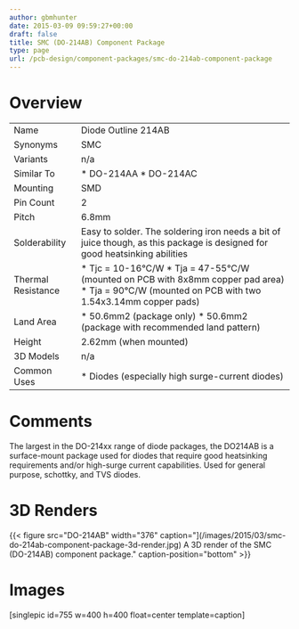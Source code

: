 ```yaml
---
author: gbmhunter
date: 2015-03-09 09:59:27+00:00
draft: false
title: SMC (DO-214AB) Component Package
type: page
url: /pcb-design/component-packages/smc-do-214ab-component-package
---
```


# Overview

<table ><tbody ><tr >
<td >Name
</td>
<td >Diode Outline 214AB
</td></tr><tr >
<td >Synonyms
</td>
<td >SMC
</td></tr><tr >
<td >Variants
</td>
<td >n/a
</td></tr><tr >
<td >Similar To
</td>
<td >  * DO-214AA  * DO-214AC
</td></tr><tr >
<td >Mounting
</td>
<td >SMD
</td></tr><tr >
<td >Pin Count
</td>
<td >2
</td></tr><tr >
<td >Pitch
</td>
<td >6.8mm
</td></tr><tr >
<td >Solderability
</td>
<td >Easy to solder. The soldering iron needs a bit of juice though, as this package is designed for good heatsinking abilities
</td></tr><tr >
<td >Thermal Resistance
</td>
<td >  * Tjc = 10-16°C/W  * Tja = 47-55°C/W (mounted on PCB with 8x8mm copper pad area)  * Tja = 90°C/W (mounted on PCB with two 1.54x3.14mm copper pads)
</td></tr><tr >
<td >Land Area
</td>
<td >  * 50.6mm2 (package only)  * 50.6mm2 (package with recommended land pattern)
</td></tr><tr >
<td >Height
</td>
<td >2.62mm (when mounted)
</td></tr><tr >
<td >3D Models
</td>
<td >n/a
</td></tr><tr >
<td >Common Uses
</td>
<td >  * Diodes (especially high surge-current diodes)
</td></tr></tbody></table>

# Comments

The largest in the DO-214xx range of diode packages, the DO214AB is a surface-mount package used for diodes that require good heatsinking requirements and/or high-surge current capabilities. Used for general purpose, schottky, and TVS diodes.

# 3D Renders

{{< figure src="DO-214AB" width="376" caption="](/images/2015/03/smc-do-214ab-component-package-3d-render.jpg) A 3D render of the SMC (DO-214AB) component package." caption-position="bottom" >}}

# Images

[singlepic id=755 w=400 h=400 float=center template=caption]
